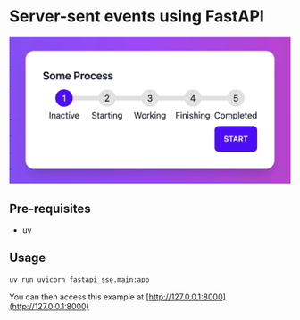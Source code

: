# Server-sent events using FastAPI

![Progress Steps Example](/example.gif)

## Pre-requisites

- uv

## Usage

```bash
uv run uvicorn fastapi_sse.main:app
```

You can then access this example at [http://127.0.0.1:8000](http://127.0.0.1:8000)
